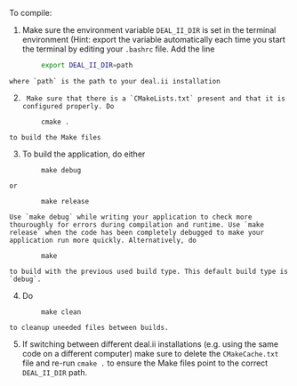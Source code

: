 To compile:

1.	Make sure the environment variable `DEAL_II_DIR` is set in the terminal environment (Hint: export the variable automatically each time you start the terminal by editing your `.bashrc` file. Add the line
```bash
		export DEAL_II_DIR=path
```

	where `path` is the path to your deal.ii installation

2.      Make sure that there is a `CMakeLists.txt` present and that it is configured properly. Do
```
		cmake .
```
	to build the Make files

3.	To build the application, do either
```
		make debug
```
	or
```
		make release
```
	Use `make debug` while writing your application to check more thouroughly for errors during compilation and runtime. Use `make release` when the code has been completely debugged to make your application run more quickly. Alternatively, do
```
		make
```
	to build with the previous used build type. This default build type is `debug`.

4.	Do
```
		make clean
```
	to cleanup uneeded files between builds.

5.	If switching between different deal.ii installations (e.g. using the same code on a different computer) make sure to delete the `CMakeCache.txt` file and re-run `cmake .` to ensure the Make files point to the correct `DEAL_II_DIR` path.
